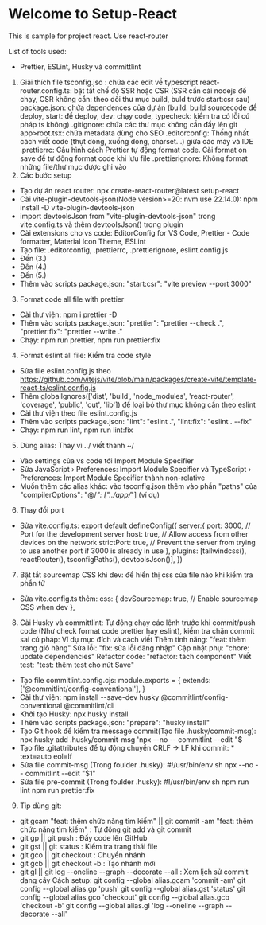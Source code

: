 # Welcome to Setup-React

This is sample for project react. Use react-router

List of tools used:

- Prettier, ESLint, Husky và committlint

1. Giải thích file
   tsconfig.jso : chứa các edit về typescript
   react-router.config.ts: bật tắt chế độ SSR hoặc CSR (SSR cần cài nodejs để chạy, CSR không cần: theo dõi thư mục build, buld trước start:csr sau)
   package.json: chứa dependences của dự án (build: build sourcecode để deploy, start: để deploy, dev: chạy code, typecheck: kiểm tra có lỗi cú pháp ts không)
   .gitignore: chứa các thư mục không cần đẩy lên git
   app>root.tsx: chứa metadata dùng cho SEO
   .editorconfig: Thống nhất cách viết code (thụt dòng, xuống dòng, charset…) giữa các máy và IDE
   .prettierrc: Cấu hình cách Prettier tự động format code. Cài format on save để tự động format code khi lưu file
   .prettierignore: Không format những file/thư mục được ghi vào
2. Các bước setup

- Tạo dự án react router: npx create-react-router@latest setup-react
- Cài vite-plugin-devtools-json(Node version>=20: nvm use 22.14.0): npm install -D vite-plugin-devtools-json
- import devtoolsJson from "vite-plugin-devtools-json" trong vite.config.ts và thêm devtoolsJson() trong plugin
- Cài extensions cho vs code: EditorConfig for VS Code, Prettier - Code formatter, Material Icon Theme, ESLint
- Tạo file: .editorconfig, .prettierrc, .prettierignore, eslint.config.js
- Đến (3.)
- Đến (4.)
- Đến (5.)
- Thêm vào scripts package.json: "start:csr": "vite preview --port 3000"

3. Format code all file with prettier

- Cài thư viện: npm i prettier -D
- Thêm vào scripts package.json: "prettier": "prettier --check .", "prettier:fix": "prettier --write ."
- Chạy: npm run prettier, npm run prettier:fix

4. Format eslint all file: Kiểm tra code style

- Sửa file eslint.config.js theo https://github.com/vitejs/vite/blob/main/packages/create-vite/template-react-ts/eslint.config.js
- Thêm globalIgnores(['dist', 'build', 'node_modules', 'react-router', 'coverage', 'public', 'out', 'lib']) để loại bỏ thư mục không cần theo eslint
- Cài thư viện theo file eslint.config.js
- Thêm vào scripts package.json: "lint": "eslint .", "lint:fix": "eslint . --fix"
- Chạy: npm run lint, npm run lint:fix

5. Dùng alias: Thay vì ../ viết thành ~/

- Vào settings của vs code tới Import Module Specifier
- Sửa JavaScript › Preferences: Import Module Specifier và TypeScript › Preferences: Import Module Specifier thành non-relative
- Muốn thêm các alias khác: vào tsconfig.json thêm vào phần "paths" của "compilerOptions": "@/_": ["../app/_"] (ví dụ)

6. Thay đổi port

- Sửa vite.config.ts:
  export default defineConfig({
  server:{
  port: 3000, // Port for the development server
  host: true, // Allow access from other devices on the network
  strictPort: true, // Prevent the server from trying to use another port if 3000 is already in use
  },
  plugins: [tailwindcss(), reactRouter(), tsconfigPaths(), devtoolsJson()],
  })

7. Bật tắt sourcemap CSS khi dev: để hiển thị css của file nào khi kiểm tra phần tử

- Sửa vite.config.ts thêm:
  css: {
  devSourcemap: true, // Enable sourcemap CSS when dev
  },

8. Cài Husky và committlint: Tự động chạy các lệnh trước khi commit/push code (Như check format code prettier hay eslint), kiểm tra chặn commit sai cú pháp:
   Ví dụ mục đích và cách viết
   Thêm tính năng: "feat: thêm trang giỏ hàng"
   Sửa lỗi: "fix: sửa lỗi đăng nhập"
   Cập nhật phụ: "chore: update dependencies"
   Refactor code: "refactor: tách component"
   Viết test: "test: thêm test cho nút Save"

- Tạo file commitlint.config.cjs:
  module.exports = {
  extends: ['@commitlint/config-conventional'],
  }
- Cài thư viện: npm install --save-dev husky @commitlint/config-conventional @commitlint/cli
- Khởi tạo Husky: npx husky install
- Thêm vào scripts package.json: "prepare": "husky install"
- Tạo Git hook để kiểm tra message commit(Tạo file .husky/commit-msg): npx husky add .husky/commit-msg 'npx --no -- commitlint --edit "$
- Tạo file .gitattributes để tự động chuyển CRLF → LF khi commit: \* text=auto eol=lf
- Sửa file commit-msg (Trong foulder .husky):
  #!/usr/bin/env sh
  npx --no -- commitlint --edit "$1"
- Sửa file pre-commit (Trong foulder .husky):
  #!/usr/bin/env sh
  npm run lint
  npm run prettier:fix

9. Tip dùng git:

- git gcam "feat: thêm chức năng tìm kiếm" || git commit -am "feat: thêm chức năng tìm kiếm" : Tự động git add và git commit
- git gp || git push : Đẩy code lên GitHub
- git gst || git status : Kiểm tra trạng thái file
- git gco <branch> || git checkout <branch> : Chuyển nhánh
- git gcb <branch> || git checkout -b <branch> : Tạo nhánh mới
- git gl || git log --oneline --graph --decorate --all : Xem lịch sử commit dạng cây
  Cách setup:
  git config --global alias.gcam 'commit -am'
  git config --global alias.gp 'push'
  git config --global alias.gst 'status'
  git config --global alias.gco 'checkout'
  git config --global alias.gcb 'checkout -b'
  git config --global alias.gl 'log --oneline --graph --decorate --all'
